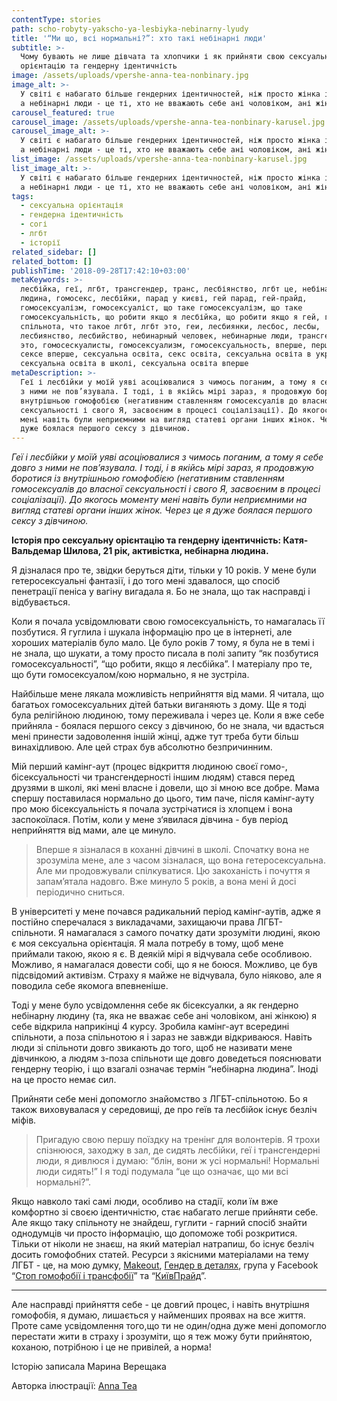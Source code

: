 ```yaml
---
contentType: stories
path: scho-robyty-yakscho-ya-lesbiyka-nebinarny-lyudy
title: '“Ми що, всі нормальні?”: хто такі небінарні люди'
subtitle: >-
  Чому бувають не лише дівчата та хлопчики і як прийняти свою сексуальну
  орієнтацію та гендерну ідентичність
image: /assets/uploads/vpershe-anna-tea-nonbinary.jpg
image_alt: >-
  У світі є набагато більше гендерних ідентичностей, ніж просто жінка і чоловік,
  а небінарні люди - це ті, хто не вважають себе ані чоловіком, ані жінкою
carousel_featured: true
carousel_image: /assets/uploads/vpershe-anna-tea-nonbinary-karusel.jpg
carousel_image_alt: >-
  У світі є набагато більше гендерних ідентичностей, ніж просто жінка і чоловік,
  а небінарні люди - це ті, хто не вважають себе ані чоловіком, ані жінкою
list_image: /assets/uploads/vpershe-anna-tea-nonbinary-karusel.jpg
list_image_alt: >-
  У світі є набагато більше гендерних ідентичностей, ніж просто жінка і чоловік,
  а небінарні люди - це ті, хто не вважають себе ані чоловіком, ані жінкою
tags:
  - сексуальна орієнтація
  - гендерна ідентичність
  - согі
  - лгбт
  - історії
related_sidebar: []
related_bottom: []
publishTime: '2018-09-28T17:42:10+03:00'
metaKeywords: >-
  лесбійка, геї, лгбт, трансгендер, транс, лесбіянство, лгбт це, небінарна
  людина, гомосекс, лесбійки, парад у києві, гей парад, гей-прайд,
  гомосексуалізм, гомосексуаліст, що таке гомосексуалізм, що таке
  гомосексуальність, що робити якщо я лесбійка, що робити якщо я гей, гей
  спільнота, что такое лгбт, лгбт это, геи, лесбиянки, лесбос, лесбы,
  лесбиянство, лесбийство, небинарный человек, небинарные люди, трансгендеры
  это, гомосескуалисты, гомосексуализм, гомосексуальность, вперше, перший секс,
  сексе вперше, сексуальна освіта, секс освіта, сексуальна освіта в україні,
  сексуальна освіта в школі, сексуальна освіта вперше
metaDescription: >-
  Геї і лесбійки у моїй уяві асоціювалися з чимось поганим, а тому я себе довго
  з ними не пов’язувала. І тоді, і в якійсь мірі зараз, я продовжую боротися із
  внутрішньою гомофобією (негативним ставленням гомосексуалів до власної
  сексуальності і свого Я, засвоєним в процесі соціалізації). До якогось моменту
  мені навіть були неприємними на вигляд статеві органи інших жінок. Через це я
  дуже боялася першого сексу з дівчиною.
---
```

_Геї і лесбійки у моїй уяві асоціювалися з чимось поганим, а тому я себе довго з ними не пов’язувала. І тоді, і в якійсь мірі зараз, я продовжую боротися із внутрішньою гомофобією (негативним ставленням гомосексуалів до власної сексуальності і свого Я, засвоєним в процесі соціалізації). До якогось моменту мені навіть були неприємними на вигляд статеві органи інших жінок. Через це я дуже боялася першого сексу з дівчиною._

**Історія про сексуальну орієнтацію та гендерну ідентичність: Катя-Вальдемар Шилова, 21 рік, активістка, небінарна людина.**

Я дізналася про те, звідки беруться діти, тільки у 10 років. У мене були гетеросексуальні фантазії, і до того мені здавалося, що спосіб пенетрації пеніса у вагіну вигадала я. Бо не знала, що так насправді і відбувається.

Коли я почала усвідомлювати свою гомосексуальність, то намагалась її позбутися. Я гуглила і шукала інформацію про це в інтернеті, але хороших матеріалів було мало. Це було років 7 тому, я була не в темі і не знала, що шукати, а тому просто писала в полі запиту “як позбутися гомосексуальності”, “що робити, якщо я лесбійка”. І матеріалу про те, що бути гомосексуалом/кою нормально, я не зустріла. 

Найбільше мене лякала можливість неприйняття від мами. Я читала, що багатьох гомосексуальних дітей батьки виганяють з дому. Ще я тоді була релігійною людиною, тому переживала і через це. Коли я вже себе прийняла - боялася першого сексу з дівчиною, бо не знала, чи вдасться мені принести задоволення іншій жінці, адже тут треба бути більш винахідливою. Але цей страх був абсолютно безпричинним.

Мій перший камінг-аут (процес відкриття людиною своєї гомо-, бісексуальності чи трансгендерності іншим людям) стався перед друзями в школі, які мені власне і довели, що зі мною все добре. Мама спершу поставилася нормально до цього, тим паче, після камінг-ауту про мою бісексуальність я почала зустрічатися із хлопцем і вона заспокоїлася. Потім, коли у мене з‘явилася дівчина - був період неприйняття від мами, але це минуло. 

> Вперше я зізналася в коханні дівчині в школі. Спочатку вона не зрозуміла мене, але з часом зізналася, що вона гетеросексуальна. Але ми продовжували спілкуватися. Цю закоханість і почуття я запам’ятала надовго. Вже минуло 5 років, а вона мені й досі періодично сниться.

В університеті у мене почався радикальний період камінг-аутів, адже я постійно сперечалася з викладачами, захищаючи права ЛГБТ-спільноти. Я намагалася з самого початку дати зрозуміти людині, якою є моя сексуальна орієнтація. Я мала потребу в тому, щоб мене приймали такою, якою я є. В деякій мірі я відчувала себе особливою. Можливо, я намагалася довести собі, що я не боюся. Можливо, це був підсвідомий активізм. Страху я майже не відчувала, було ніяково, але я поводила себе якомога впевненіше. 

Тоді у мене було усвідомлення себе як бісексуалки, а як гендерно небінарну людину (та, яка не вважає себе ані чоловіком, ані жінкою) я себе відкрила наприкінці 4 курсу. Зробила камінг-аут всередині спільноти, а поза спільнотою я і зараз не завжди відкриваюся. Навіть люди зі спільноти довго звикають до того, щоб не називати мене дівчинкою, а людям з-поза спільноти ще довго доведеться пояснювати гендерну теорію, і що взагалі означає термін “небінарна людина”. Іноді на це просто немає сил. 

Прийняти себе мені допомогло знайомство з ЛГБТ-спільнотою. Бо я також виховувалася у середовищі, де про геїв та лесбійок існує безліч міфів. 

> Пригадую свою першу поїздку на тренінг для волонтерів. Я трохи спізнююся, заходжу в зал, де сидять лесбійки, геї і трансгендерні люди, я дивлюся і думаю: “блін, вони ж усі нормальні! Нормальні люди сидять!” І я тоді подумала “це що означає, що ми всі нормальні?”. 

Якщо навколо такі самі люди, особливо на стадії, коли їм вже комфортно зі своєю ідентичністю, стає набагато легше прийняти себе. Але якщо таку спільноту не знайдеш, гуглити - гарний спосіб знайти однодумців чи просто інформацію, що допоможе тобі розкритися. Тільки от ніколи не знаєш, на який матеріал натрапиш, бо існує безліч досить гомофобних статей. Ресурси з якісними матеріалами на тему ЛГБТ - це, на мою думку, [Makeout](https://makeout.by/), [Гендер в деталях](https://genderindetail.org.ua/), група у Facebook “[Стоп гомофобії і трансфобії](https://www.facebook.com/groups/stop8711/)” та “[КиївПрайд](https://www.facebook.com/groups/246301902228617/about/)”. 

- - -

Але насправді прийняття себе - це довгий процес, і навіть внутрішня гомофобія, я думаю, лишається у найменших проявах на все життя. Проте саме усвідомлення того,що ти не один/одна дуже мені допомогло перестати жити в страху і зрозуміти, що я теж можу бути прийнятою, коханою, потрібною і це не привілей, а норма!



Історію записала Марина Верещака

Авторка ілюстрації: [Anna Tea](https://www.instagram.com/dancetea)
